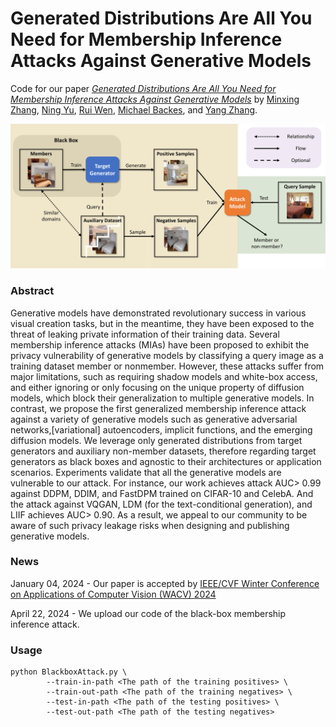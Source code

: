 # Generated Distributions Are All You Need for Membership Inference Attacks Against Generative Models

Code for our paper [*Generated Distributions Are All You Need for Membership Inference Attacks Against Generative Models*](https://arxiv.org/abs/2310.19410) by [Minxing Zhang](https://scholar.google.com/citations?user=wsSLja0AAAAJ&hl=en&oi=ao), [Ning Yu](https://scholar.google.com/citations?user=TaJND9YAAAAJ&hl=en&oi=ao), [Rui Wen](https://scholar.google.com/citations?user=Fym-rLUAAAAJ&hl=en&oi=ao), [Michael Backes](https://scholar.google.com/citations?user=ZVS3KOEAAAAJ&hl=en&oi=ao), and [Yang Zhang](https://scholar.google.com/citations?user=Xeb2888AAAAJ&hl=en&oi=ao).

![Our attack pipeline](AttackPipeline.png)

### Abstract

Generative models have demonstrated revolutionary success in various visual creation tasks, but in the meantime, they have been exposed to the threat of leaking private information of their training data. Several membership inference attacks (MIAs) have been proposed to exhibit the privacy vulnerability of generative models by classifying a query image as a training dataset member or nonmember. However, these attacks suffer from major limitations, such as requiring shadow models and white-box access, and either ignoring or only focusing on the unique property of diffusion models, which block their generalization to multiple generative models. In contrast, we propose the first generalized membership inference attack against a variety of generative models such as generative adversarial networks,[variational] autoencoders, implicit functions, and the emerging diffusion models. We leverage only generated distributions from target generators and auxiliary non-member datasets, therefore regarding target generators as black boxes and agnostic to their architectures or application scenarios. Experiments validate that all the generative models are vulnerable to our attack. For instance, our work achieves attack AUC> 0.99 against DDPM, DDIM, and FastDPM trained on CIFAR-10 and CelebA. And the attack against VQGAN, LDM (for the text-conditional generation), and LIIF achieves AUC> 0.90. As a result, we appeal to our community to be aware of such privacy leakage risks when designing and publishing generative models.

### News

January 04, 2024 - Our paper is accepted by [IEEE/CVF Winter Conference on Applications of Computer Vision (WACV) 2024](https://wacv2024.thecvf.com/)

April 22, 2024 - We upload our code of the black-box membership inference attack.

### Usage

```
python BlackboxAttack.py \
        --train-in-path <The path of the training positives> \
        --train-out-path <The path of the training negatives> \
        --test-in-path <The path of the testing positives> \
        --test-out-path <The path of the testing negatives>
```
